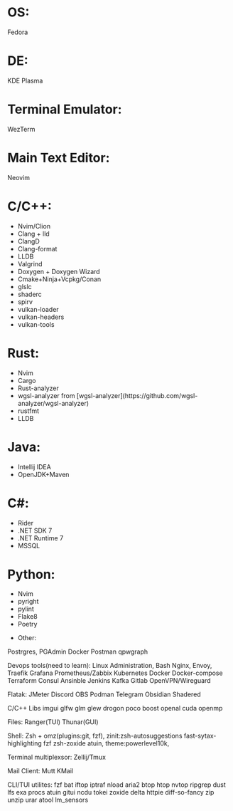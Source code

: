 # OS:

Fedora

# DE:

KDE Plasma

# Terminal Emulator:

WezTerm

# Main Text Editor:

Neovim

# C/C++:
<ul>
  <li>Nvim/Clion
  <li>Clang + lld
  <li>ClangD
  <li>Clang-format
  <li>LLDB
  <li>Valgrind 
  <li>Doxygen + Doxygen Wizard
  <li>Cmake+Ninja+Vcpkg/Conan
  <li>glslc
  <li>shaderc
  <li>spirv
  <li>vulkan-loader
  <li>vulkan-headers
  <li>vulkan-tools
</ul>

# Rust:
<ul>
  <li>Nvim
  <li>Cargo
  <li>Rust-analyzer
  <li>wgsl-analyzer from  [wgsl-analyzer](https://github.com/wgsl-analyzer/wgsl-analyzer) </li>
  <li>rustfmt
  <li>LLDB
</ul>

# Java:
<ul>
  <li>Intellij IDEA
  <li>OpenJDK+Maven
</ul>

# C#:
<ul>
  <li>Rider
  <li>.NET SDK 7
  <li>.NET Runtime 7
  <li>MSSQL
</ul>

# Python:
<ul>
  <li>Nvim
  <li>pyright
  <li>pylint
  <li>Flake8
  <li>Poetry
</ul>

* Other:

Postrgres, PGAdmin
Docker
Postman
qpwgraph

Devops tools(need to learn):
Linux Administration, Bash
Nginx, Envoy, Traefik
Grafana
Prometheus/Zabbix
Kubernetes
Docker
Docker-compose
Terraform
Consul
Ansinble
Jenkins
Kafka
Gitlab
OpenVPN/Wireguard

Flatak:
JMeter
Discord
OBS
Podman
Telegram
Obsidian
Shadered

C/C++ Libs
imgui
glfw
glm 
glew
drogon
poco 
boost 
openal
cuda
openmp

Files:
Ranger(TUI)
Thunar(GUI)

Shell:
Zsh + omz(plugins:git, fzf), zinit:zsh-autosuggestions fast-sytax-highlighting fzf zsh-zoxide atuin, theme:powerlevel10k, 

Terminal multiplexsor:
Zellij/Tmux

Mail Client:
Mutt
KMail

CLI/TUI utilites:
fzf
bat
iftop
iptraf
nload
aria2
btop
htop
nvtop
ripgrep
dust
lfs
exa
procs
atuin
gitui
ncdu
tokei
zoxide
delta
httpie
diff-so-fancy
zip
unzip
urar
atool
lm_sensors
